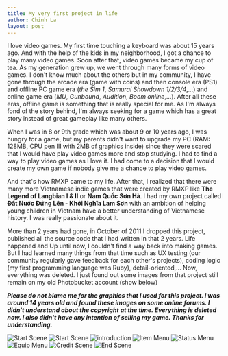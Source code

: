 ```yaml
---
title: My very first project in life
author: Chinh La
layout: post
---
```



I love video games. My first time touching a keyboard was about 15 years ago. And with the help of the kids in my neighborhood, I got a chance to play many video games. Soon after that, video games became my cup of tea. As my generation grew up, we went through many forms of video games. I don't know much about the others but in my community, I have gone through the arcade era (game with coins) and then console era (PS1) and offline PC game era (_the Sim 1_, _Samurai Showdown 1/2/3/4_,...) and online game era (_MU_, _Gunbound_, _Audition_, _Boom online_,...). After all these eras, offline game is something that is really special for me. As I'm always fond of the story behind, I'm always seeking for a game which has a great story instead of great gameplay like many others.

When I was in 8 or 9th grade which was about 9 or 10 years ago, I was hungry for a game, but my parents didn't want to upgrade my PC (RAM: 128MB, CPU pen III with 2MB of graphics inside) since they were scared that I would have play video games more and stop studying. I had to find a way to play video games as I love it. I had come to a decision that I would create my own game if nobody give me a chance to play video games.

And that's how RMXP came to my life. After that, I realized that there were many more Vietnamese indie games that were created by RMXP like **The Legend of Langbian I & II** or **Nam Quốc Sơn Hà**. I had my own project called **Đất Nước Đứng Lên - Khởi Nghĩa Lam Sơn** with an ambition of helping young children in Vietnam have a better understanding of Vietnamese history. I was really passionate about it.

More than 2 years had gone, in October of 2011 I dropped this project, published all the source code that I had written in that 2 years. Life happened and Up until now, I couldn't find a way back into making games. But I had learned many things from that time such as UX testing (our community regularly gave feedback for each other's projects), coding logic (my first programming language was Ruby), detail-oriented,... Now, everything was deleted. I just found out some images from that project still remain on my old Photobucket account (show below)

__*Please do not blame me for the graphics that I used for this project. I was around 14 years old and found these images on some online forums. I didn't understand about the copyright at the time. Everything is deleted now. I also didn't have any intention of selling my game. Thanks for understanding.*__

![Start Scene](/assests/images/2018-11-09-first-project/start1.JPG)
![Start Scene](/assests/images/2018-11-09-first-project/start2.JPG)
![introduction](/assests/images/2018-11-09-first-project/gt1.PNG)
![Item Menu](/assests/images/2018-11-09-first-project/Item.PNG)
![Status Menu](/assests/images/2018-11-09-first-project/Status.PNG)
![Equip Menu](/assests/images/2018-11-09-first-project/Equip.PNG)
![Credit Scene](/assests/images/2018-11-09-first-project/credit.PNG)
![End Scene](/assests/images/2018-11-09-first-project/End.PNG)
